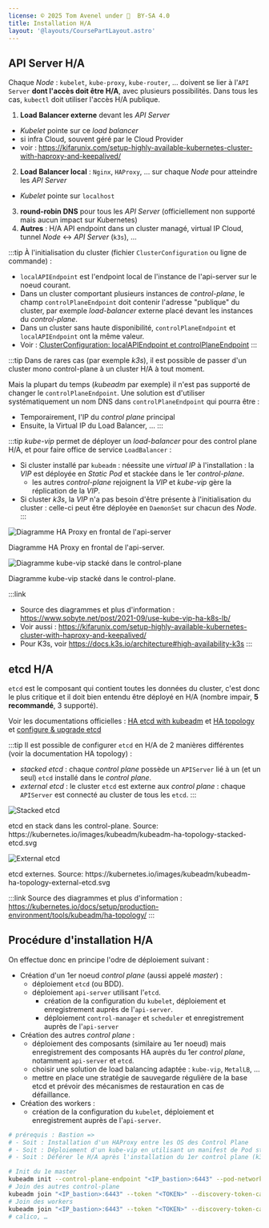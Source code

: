 ```yaml
---
license: © 2025 Tom Avenel under 󰵫  BY-SA 4.0
title: Installation H/A
layout: '@layouts/CoursePartLayout.astro'
---
```


## API Server H/A

Chaque _Node_ : `kubelet`, `kube-proxy`, `kube-router`, … doivent se lier à l'`API Server` **dont l'accès doit être H/A**, avec plusieurs possibilités. Dans tous les cas, `kubectl` doit utiliser l'accès H/A publique.

1. **Load Balancer externe** devant les _API Server_
  - _Kubelet_ pointe sur ce _load balancer_
  - si infra Cloud, souvent géré par le Cloud Provider
  - voir : <https://kifarunix.com/setup-highly-available-kubernetes-cluster-with-haproxy-and-keepalived/>
2. **Load Balancer local** : `Nginx`, `HAProxy`, … sur chaque _Node_ pour atteindre les _API Server_
  - _Kubelet_ pointe sur `localhost`
3. **round-robin DNS** pour tous les _API Server_ (officiellement non supporté mais aucun impact sur Kubernetes)
4. **Autres** : H/A API endpoint dans un cluster managé, virtual IP Cloud, tunnel _Node_ <-> _API Server_ (`k3s`), …

:::tip
À l'initialisation du cluster (fichier `ClusterConfiguration` ou ligne de commande) :

- `localAPIEndpoint` est l'endpoint local de l'instance de l'api-server sur le noeud courant.
- Dans un cluster comportant plusieurs instances de _control-plane_, le champ `controlPlaneEndpoint` doit contenir l'adresse "publique" du cluster, par exemple _load-balancer_ externe placé devant les instances du _control-plane_.
- Dans un cluster sans haute disponibilité, `controlPlaneEndpoint` et `localAPIEndpoint` ont la même valeur.
- Voir : [ClusterConfiguration: localAPIEndpoint et controlPlaneEndpoint](https://kubernetes.io/docs/setup/production-environment/tools/kubeadm/create-cluster-kubeadm/#considerations-about-apiserver-advertise-address-and-controlplaneendpoint)
:::

:::tip
Dans de rares cas (par exemple _k3s_), il est possible de passer d'un cluster mono control-plane à un cluster H/A à tout moment.

Mais la plupart du temps (_kubeadm_ par exemple) il n'est pas supporté de changer le `controlPlaneEndpoint`. Une solution est d'utiliser systématiquement un nom DNS dans `controlPlaneEndpoint` qui pourra être :

- Temporairement, l'IP du _control plane_ principal
- Ensuite, la Virtual IP du Load Balancer, …
:::

:::tip
_kube-vip_ permet de déployer un _load-balancer_ pour des control plane H/A, et pour faire office de service `LoadBalancer` :

- Si cluster installé par `kubeadm` : néessite une _virtual IP_ à l'installation : la _VIP_ est déployée en _Static Pod_ et stackée dans le 1er _control-plane_.
  - les autres _control-plane_ rejoignent la _VIP_ et _kube-vip_ gère la réplication de la _VIP_.
- Si cluster _k3s_, la _VIP_ n'a pas besoin d'être présente à l'initialisation du cluster : celle-ci peut être déployée en `DaemonSet` sur chacun des _Node_.
:::

![Diagramme HA Proxy en frontal de l'api-server](https://cdn.jsdelivr.net/gh/b0xt/sobyte-images/2021/09/27/6c1e741a356141a5964e3a64a241ce86.png)

<div class="caption">Diagramme HA Proxy en frontal de l'api-server.</div>

![Diagramme kube-vip stacké dans le control-plane](https://cdn.jsdelivr.net/gh/b0xt/sobyte-images/2021/09/27/6cc2dccc26ac4260bb564a9a4a002670.png)

<div class="caption">Diagramme kube-vip stacké dans le control-plane.</div>

:::link
- Source des diagrammes et plus d'information : <https://www.sobyte.net/post/2021-09/use-kube-vip-ha-k8s-lb/>
- Voir aussi : <https://kifarunix.com/setup-highly-available-kubernetes-cluster-with-haproxy-and-keepalived/>
- Pour K3s, voir <https://docs.k3s.io/architecture#high-availability-k3s>
:::

## etcd H/A

`etcd` est le composant qui contient toutes les données du cluster, c'est donc le plus critique et il doit bien entendu être déployé en H/A (nombre impair, **5 recommandé**, 3 supporté).

Voir les documentations officielles : [HA etcd with kubeadm](https://kubernetes.io/docs/setup/production-environment/tools/kubeadm/setup-ha-etcd-with-kubeadm/) et [HA topology](https://kubernetes.io/docs/setup/production-environment/tools/kubeadm/ha-topology/) et [configure & upgrade etcd](https://kubernetes.io/docs/tasks/administer-cluster/configure-upgrade-etcd/)

:::tip
Il est possible de configurer `etcd` en H/A de 2 manières différentes (voir la documentation HA topology) :

- _stacked etcd_ : chaque _control plane_ possède un `APIServer` lié à un (et un seul) `etcd` installé dans le _control plane_.
- _external etcd_ : le cluster `etcd` est externe aux _control plane_ : chaque `APIServer` est connecté au cluster de tous les `etcd`.
:::

![Stacked etcd](@assets/k8s/kubeadm-ha-topology-stacked-etcd.svg)

<div class="caption">etcd en stack dans les control-plane. Source: https://kubernetes.io/images/kubeadm/kubeadm-ha-topology-stacked-etcd.svg</div>

![External etcd](@assets/k8s/kubeadm-ha-topology-external-etcd.svg)
<div class="caption">etcd externes. Source: https://kubernetes.io/images/kubeadm/kubeadm-ha-topology-external-etcd.svg</div>

:::link
Source des diagrammes et plus d'information : <https://kubernetes.io/docs/setup/production-environment/tools/kubeadm/ha-topology/>
:::

## Procédure d'installation H/A
On effectue donc en principe l'odre de déploiement suivant :

- Création d'un 1er noeud _control plane_ (aussi appelé _master_) :
  - déploiement `etcd` (ou BDD).
  - déploiement `api-server` utilisant l'`etcd`.
	- création de la configuration du `kubelet`, déploiement et enregistrement auprès de l'`api-server`.
	- déploiement `control-manager` et `scheduler` et enregistrement auprès de l'`api-server`
- Création des autres _control plane_ :
  - déploiement des composants (similaire au 1er noeud) mais enregistrement des composants HA auprès du 1er _control plane_, notamment `api-server` et `etcd`.
  - choisir une solution de load balancing adaptée : `kube-vip`, `MetalLB`, …
  - mettre en place une stratégie de sauvegarde régulière de la base etcd et prévoir des mécanismes de restauration en cas de défaillance.
- Création des workers :
	- création de la configuration du `kubelet`, déploiement et enregistrement auprès de l'`api-server`.

```sh
# prérequis : Bastion =>
# - Soit : Installation d'un HAProxy entre les OS des Control Plane
# - Soit : Déploiement d'un kube-vip en utilisant un manifest de Pod statique pendant l'init
# - Soit : Déférer le H/A après l'installation du 1er control plane (k3s)

# Init du 1e master
kubeadm init --control-plane-endpoint "<IP_bastion>:6443" --pod-network-cidr=100.0.0.0/16 --upload-certs
# Join des autres control-plane
kubeadm join "<IP_bastion>:6443" --token "<TOKEN>" --discovery-token-ca-cert-hash "sha256:<HASH>" --control-plane --certificate-key "<HASH_CERT>"
# Join des workers
kubeadm join "<IP_bastion>:6443" --token "<TOKEN>" --discovery-token-ca-cert-hash "sha256:<HASH>"
# calico, …
```

